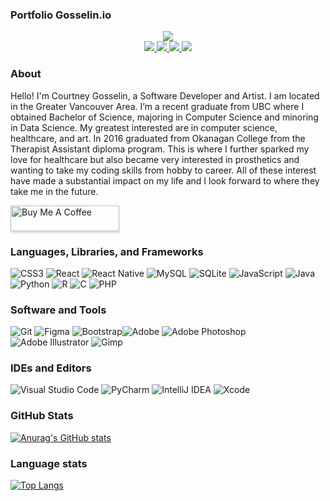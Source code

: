### Portfolio Gosselin.io 
<div align="center">
<a href="http://gosselin.io">
  <img src="https://user-images.githubusercontent.com/37649170/117605447-8e4bfa80-b10c-11eb-94c3-9bfba2dbc6dc.png"/>
</a>
</div>
  <div align="center" >
    <a href="https://gitlab.com/CourtneyGosselin">
      <img src="https://user-images.githubusercontent.com/37649170/117609449-e71f9100-b114-11eb-9ad7-45c8a4668a6f.png"/>
    </a>
    <a href="https://github.com/CourtneyGosselin">
      <img src="https://user-images.githubusercontent.com/37649170/117609457-ea1a8180-b114-11eb-93a0-5cbb582be3cb.png"/>
    </a>
    <a href="https://www.linkedin.com/in/courtneygosselin/">
      <img src="https://user-images.githubusercontent.com/37649170/117607965-f94c0000-b111-11eb-8d0d-117e56bcd586.png"/>
    </a>
    <a href="https://www.instagram.com/courtney.gosselin/">
      <img src="https://user-images.githubusercontent.com/37649170/117608050-2698ae00-b112-11eb-8c0e-7d82b7591566.png" />
    </a>

  </div>
  
  
### About

Hello! I'm Courtney Gosselin, a Software Developer and Artist. I am located in the Greater Vancouver Area. I’m a recent graduate from UBC where I obtained Bachelor of Science, majoring in Computer Science and minoring in Data Science. My greatest interested are in computer science, healthcare, and art. In 2016 graduated from Okanagan College from the Therapist Assistant diploma program. This is where I further sparked my love for healthcare but also became very interested in prosthetics and wanting to take my coding skills from hobby to career. All of these interest have made a substantial impact on my life and I look forward to where they take me in the future.

<a href="https://www.buymeacoffee.com/courtneygosselin" target="_blank"><img src="https://www.buymeacoffee.com/assets/img/custom_images/orange_img.png" alt="Buy Me A Coffee" style="height: 41px !important;width: 174px !important;box-shadow: 0px 3px 2px 0px rgba(190, 190, 190, 0.5) !important;-webkit-box-shadow: 0px 3px 2px 0px rgba(190, 190, 190, 0.5) !important;" ></a>

 
### Languages, Libraries, and Frameworks

<div style="align:center>
<img alt="HTML5" src="https://img.shields.io/badge/html5-%23E34F26.svg?&style=for-the-badge&logo=html5&logoColor=white"/>
<img alt="CSS3" src="https://img.shields.io/badge/css3-%231572B6.svg?&style=for-the-badge&logo=css3&logoColor=white"/>
<img alt="React" src="https://img.shields.io/badge/react-%2320232a.svg?&style=for-the-badge&logo=react&logoColor=%2361DAFB"/>
<img alt="React Native" src="https://img.shields.io/badge/react_native-%2320232a.svg?&style=for-the-badge&logo=react&logoColor=%2361DAFB"/>
<img alt="MySQL" src="https://img.shields.io/badge/mysql-%2300f.svg?&style=for-the-badge&logo=mysql&logoColor=white"/>
<img alt="SQLite" src ="https://img.shields.io/badge/sqlite-%2307405e.svg?&style=for-the-badge&logo=sqlite&logoColor=white"/>
<img alt="JavaScript" src="https://img.shields.io/badge/javascript-%23323330.svg?&style=for-the-badge&logo=javascript&logoColor=%23F7DF1E"/>
<img alt="Java" src="https://img.shields.io/badge/java-%23ED8B00.svg?&style=for-the-badge&logo=java&logoColor=white"/>
<img alt="Python" src="https://img.shields.io/badge/python-%2314354C.svg?&style=for-the-badge&logo=python&logoColor=white"/>
<img alt="R" src="https://img.shields.io/badge/r-%23276DC3.svg?&style=for-the-badge&logo=r&logoColor=white"/>
<img alt="C" src="https://img.shields.io/badge/c-%2300599C.svg?&style=for-the-badge&logo=c&logoColor=white"/>
<img alt="PHP" src="https://img.shields.io/badge/php-%23777BB4.svg?&style=for-the-badge&logo=php&logoColor=white"/>
</div>

### Software and Tools
<div style="align=center">
<img alt="Git" src="https://img.shields.io/badge/git-%23F05033.svg?&style=for-the-badge&logo=git&logoColor=white"/>
<img alt="Figma" src="https://img.shields.io/badge/figma-%23F24E1E.svg?&style=for-the-badge&logo=figma&logoColor=white"/>
<img alt="Bootstrap" src="https://img.shields.io/badge/bootstrap-%23563D7C.svg?&style=for-the-badge&logo=bootstrap&logoColor=white"/><img alt="Adobe" src="https://img.shields.io/badge/adobe-%23FF0000.svg?&style=for-the-badge&logo=adobe&logoColor=white"/>
<img alt="Adobe Photoshop" src="https://img.shields.io/badge/adobephotoshop-%2331A8FF.svg?&style=for-the-badge&logo=adobephotoshop&logoColor=white"/>
<img alt="Adobe Illustrator" src="https://img.shields.io/badge/adobeillustrator-%23FF9A00.svg?&style=for-the-badge&logo=adobeillustrator&logoColor=white"/>
<img alt="Gimp" src=https://img.shields.io/badge/gimp-5C5543?style=for-the-badge&logo=gimp&logoColor=white" />
</div>

### IDEs and Editors
<div style="align=center">
<img alt="Visual Studio Code" src="https://img.shields.io/badge/VisualStudioCode-0078d7.svg?&style=for-the-badge&logo=visual-studio-code&logoColor=white"/>
<img alt="PyCharm" src="https://img.shields.io/badge/PyCharm-000000.svg?&style=for-the-badge&logo=PyCharm&logoColor=white"/>
 <img alt="IntelliJ IDEA" src="https://img.shields.io/badge/IntelliJIDEA-000000.svg?&style=for-the-badge&logo=intellij-idea&logoColor=white"/>
<img alt="Xcode" src="https://img.shields.io/badge/Xcode-007ACC?style=for-the-badge&logo=Xcode&logoColor=white"/>
 </div>



### GitHub Stats

[![Anurag's GitHub stats](https://github-readme-stats.vercel.app/api?username=CourtneyGosselin&count_private=true&show_icons=true)](https://github.com/CourtneyGosselin/github-readme-stats)

### Language stats

[![Top Langs](https://github-readme-stats.vercel.app/api/top-langs/?username=CourtneyGosselin&langs_count=8&layout=compact)](https://github.com/CourtneyGosselin/github-readme-stats)


<!--
**CourtneyGosselin/CourtneyGosselin** is a ✨ _special_ ✨ repository because its `README.md` (this file) appears on your GitHub profile.

Here are some ideas to get you started:

- 🔭 I’m currently working on ...
- 🌱 I’m currently learning ...
- 👯 I’m looking to collaborate on ...
- 🤔 I’m looking for help with ...
- 💬 Ask me about ...
- 📫 How to reach me: ...
- 😄 Pronouns: ...
- ⚡ Fun fact: ...
-->
